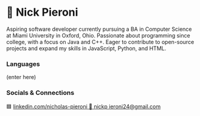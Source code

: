# 🌊 Nick Pieroni

Aspiring software developer currently pursuing a BA in Computer Science at Miami University in Oxford, Ohio. Passionate about programming since college, with a focus on Java and C++. 
Eager to contribute to open-source projects and expand my skills in JavaScript, Python, and HTML.

### Languages
(enter here)

### Socials & Connections
🟦 <a href="https://www.linkedin.com/in/nicholas-pieroni-25a3262b4?trk=people-guest_people_search-card" target="_blank" class="linkedin-link">
    linkedin.com/nicholas-pieroni
📧 nickp ieroni24@gmail.com

